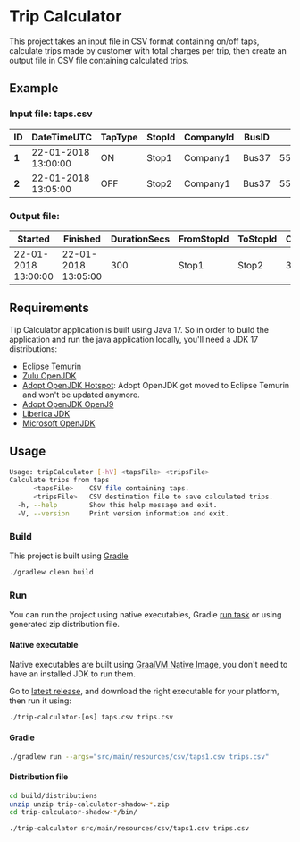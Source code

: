 # Trip Calculator

This project takes an input file in CSV format containing on/off taps, calculate trips made by customer with total charges per trip, then create an output file in CSV file containing calculated trips.

## Example

### Input file: taps.csv

| **ID** | **DateTimeUTC**     | **TapType** | **StopId** | **CompanyId** | **BusID** | **PAN**          |
| ------ | ------------------- | ----------- | ---------- | ------------- | --------- | ---------------- |
| **1**  | 22-01-2018 13:00:00 | ON          | Stop1      | Company1      | Bus37     | 5500005555555559 |
| **2**  | 22-01-2018 13:05:00 | OFF         | Stop2      | Company1      | Bus37     | 5500005555555559 |

### Output file: 

| **Started**         | **Finished**        | **DurationSecs** | **FromStopId** | **ToStopId** | **ChargeAmount** | **CompanyId** | **BusID** | **PAN**          | **Status** |
| ------------------- | ------------------- | ---------------- | -------------- | ------------ | ---------------- | ------------- | --------- | ---------------- | ---------- |
| 22-01-2018 13:00:00 | 22-01-2018 13:05:00 | 300              | Stop1          | Stop2        | 3.25             | Company1      | Bus37     | 5500005555555559 | COMPLETED  |

## Requirements

Tip Calculator application is built using Java 17. So in order to build the application and run the java application locally, you'll need a JDK 17 distributions:
* [Eclipse Temurin](https://adoptium.net/)
* [Zulu OpenJDK](https://www.azul.com/downloads/zulu-community/?package=jdk)
* [Adopt OpenJDK Hotspot](https://adoptopenjdk.net/): Adopt OpenJDK got moved to Eclipse Temurin and won't be updated anymore.
* [Adopt OpenJDK OpenJ9](https://adoptopenjdk.net/)
* [Liberica JDK](https://bell-sw.com/)
* [Microsoft OpenJDK](https://www.microsoft.com/openjdk)

## Usage

```bash
Usage: tripCalculator [-hV] <tapsFile> <tripsFile>
Calculate trips from taps
      <tapsFile>    CSV file containing taps.
      <tripsFile>   CSV destination file to save calculated trips.
  -h, --help        Show this help message and exit.
  -V, --version     Print version information and exit.
```

### Build

This project is built using [Gradle](https://gradle.org) 

```bash
./gradlew clean build
```

### Run

You can run the project using native executables, Gradle [run task](https://docs.gradle.org/current/userguide/application_plugin.html#sec:application_tasks) or using generated zip distribution file.

#### Native executable

Native executables are built using [GraalVM Native Image](https://www.graalvm.org/22.0/reference-manual/native-image/), you don't need to have an installed JDK to run them.

Go to [latest release](https://github.com/tchlyah/trip-calculator/releases), and download the right executable for your platform, then run it using:

```bash
./trip-calculator-[os] taps.csv trips.csv
```

#### Gradle

```bash
./gradlew run --args="src/main/resources/csv/taps1.csv trips.csv"
```

#### Distribution file

```bash
cd build/distributions
unzip unzip trip-calculator-shadow-*.zip
cd trip-calculator-shadow-*/bin/

./trip-calculator src/main/resources/csv/taps1.csv trips.csv
```
